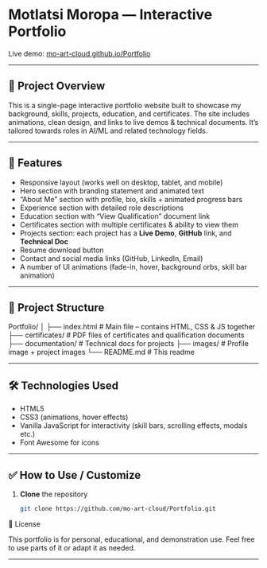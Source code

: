 # Motlatsi Moropa — Interactive Portfolio

Live demo: [mo-art-cloud.github.io/Portfolio](https://mo-art-cloud.github.io/Portfolio/)

---

## 📘 Project Overview

This is a single-page interactive portfolio website built to showcase my background, skills, projects, education, and certificates. The site includes animations, clean design, and links to live demos & technical documents. It’s tailored towards roles in AI/ML and related technology fields.

---

## 🧩 Features

- Responsive layout (works well on desktop, tablet, and mobile)  
- Hero section with branding statement and animated text  
- “About Me” section with profile, bio, skills + animated progress bars  
- Experience section with detailed role descriptions  
- Education section with “View Qualification” document link  
- Certificates section with multiple certificates & ability to view them  
- Projects section: each project has a **Live Demo**, **GitHub** link, and **Technical Doc**  
- Resume download button  
- Contact and social media links (GitHub, LinkedIn, Email)  
- A number of UI animations (fade-in, hover, background orbs, skill bar animation)

---

## 📂 Project Structure

Portfolio/
│
├── index.html # Main file – contains HTML, CSS & JS together
├── certificates/ # PDF files of certificates and qualification documents
├── documentation/ # Technical docs for projects
├── images/ # Profile image + project images
└── README.md # This readme


---

## 🛠 Technologies Used

- HTML5  
- CSS3 (animations, hover effects)  
- Vanilla JavaScript for interactivity (skill bars, scrolling effects, modals etc.)  
- Font Awesome for icons  

---

## ✅ How to Use / Customize

1. **Clone** the repository  
   ```bash
   git clone https://github.com/mo-art-cloud/Portfolio.git

📄 License

This portfolio is for personal, educational, and demonstration use. Feel free to use parts of it or adapt it as needed.


---

